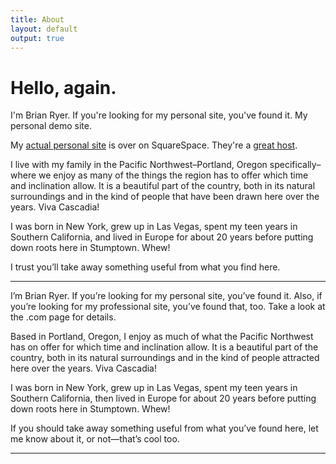 ```yaml
---
title: About
layout: default
output: true
---
```


# Hello, again.

I'm Brian Ryer. If you're looking for my personal site, you've found it. My personal demo site.

My [actual personal site](http://brianryer.com/about) is over on SquareSpace. They're a [great host](http://squarespace.com).

I live with my family in the Pacific Northwest–Portland, Oregon specifically–where we enjoy as many of the things the region has to offer which time and inclination allow. It is a beautiful part of the country, both in its natural surroundings and in the kind of people that have been drawn here over the years. Viva Cascadia!

I was born in New York, grew up in Las Vegas, spent my teen years in Southern California, and lived in Europe for about 20 years before putting down roots here in Stumptown. Whew!

I trust you’ll take away something useful from what you find here. 

---

I’m Brian Ryer. If you’re looking for my personal site, you’ve found it. Also, if you’re looking for my professional site, you’ve found that, too. Take a look at the .com page for details.

Based in Portland, Oregon, I enjoy as much of what the Pacific Northwest has on offer for which time and inclination allow. It is a beautiful part of the country, both in its natural surroundings and in the kind of people attracted here over the years. Viva Cascadia!

I was born in New York, grew up in Las Vegas, spent my teen years in Southern California, then lived in Europe for about 20 years before putting down roots here in Stumptown. Whew!

If you should take away something useful from what you’ve found here, let me know about it, or not—that’s cool too. 

---